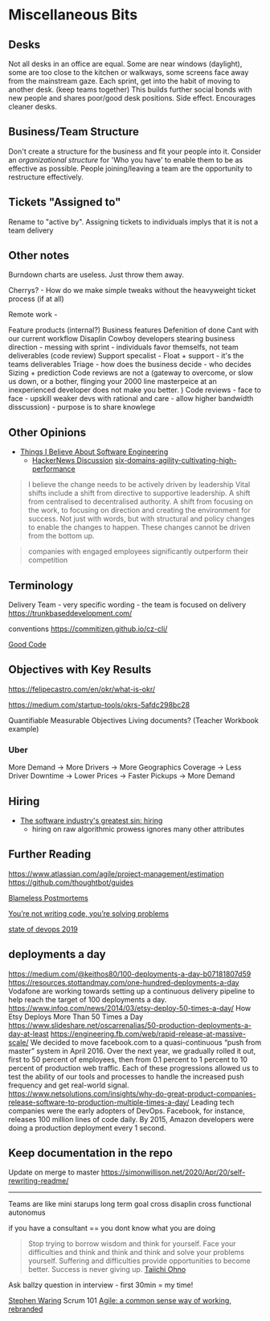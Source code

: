 Miscellaneous Bits
==================

Desks
-----

Not all desks in an office are equal. Some are near windows (daylight), some are too close to the kitchen or walkways, some screens face away from the mainstream gaze.
Each sprint, get into the habit of moving to another desk. (keep teams together)
This builds further social bonds with new people and shares poor/good desk positions.
Side effect. Encourages cleaner desks.

Business/Team Structure
-----------------------

Don't create a structure for the business and fit your people into it.
Consider an _organizational structure_ for 'Who you have' to enable them to be as effective as possible.
People joining/leaving a team are the opportunity to restructure effectively.

Tickets "Assigned to"
---------------------

Rename to "active by".
Assigning tickets to individuals implys that it is not a team delivery


Other notes
-----------

Burndown charts are useless. Just throw them away.


Cherrys? - How do we make simple tweaks without the heavyweight ticket process (if at all)


Remote work -


Feature
  products (internal?)
Business features
  Defenition of done
  Cant with our current workflow
Disaplin
 Cowboy developers stearing business direction - messing with sprint - individuals favor themselfs, not team deliverables (code review)
 Support specalist - Float + support - it's the teams deliverables
 Triage - how does the business decide - who decides
 Sizing + prediction
 Code reviews are not a (gateway to overcome, or slow us down, or a bother, flinging your 2000 line masterpeice at an inexperienced developer does not make you better. )
    Code reviews - face to face  - upskill weaker devs with rational and care - allow higher bandwidth disscussion) - purpose is to share knowlege


Other Opinions
--------------

* [Things I Believe About Software Engineering](https://blog.wesleyac.com/posts/engineering-beliefs)
  * [HackerNews Discussion](https://news.ycombinator.com/item?id=22222137)
[six-domains-agility-cultivating-high-performance](https://www.linkedin.com/pulse/six-domains-agility-cultivating-high-performance-agile-karim-harbott/)

> I believe the change needs to be actively driven by leadership
> Vital shifts include a shift from directive to supportive leadership. A shift from centralised to decentralised authority. A shift from focusing on the work, to focusing on direction and creating the environment for success. Not just with words, but with structural and policy changes to enable the changes to happen. These changes cannot be driven from the bottom up.

> companies with engaged employees significantly outperform their competition

Terminology
-----------

Delivery Team - very specific wording - the team is focused on delivery
https://trunkbaseddevelopment.com/


conventions
https://commitizen.github.io/cz-cli/



[Good Code](https://xkcd.com/844/)

Objectives with Key Results
---------------------------

https://felipecastro.com/en/okr/what-is-okr/

https://medium.com/startup-tools/okrs-5afdc298bc28

Quantifiable Measurable Objectives
Living documents? (Teacher Workbook example)

### Uber
More Demand -> More Drivers -> More Geographics Coverage
  -> Less Driver Downtime -> Lower Prices
  -> Faster Pickups
-> More Demand


Hiring
------

* [The software industry's greatest sin: hiring](https://www.neilwithdata.com/developer-hiring)
  * hiring on raw algorithmic prowess ignores many other attributes


Further Reading
---------------

https://www.atlassian.com/agile/project-management/estimation
https://github.com/thoughtbot/guides

[Blameless Postmortems](https://codeascraft.com/2012/05/22/blameless-postmortems/)

[You’re not writing code, you’re solving problems](https://lanraccoon.com/2020/youre-not-writing-code-youre-solving-problems/)

[state of devops 2019](https://services.google.com/fh/files/misc/state-of-devops-2019.pdf)


deployments a day
-----------------

https://medium.com/@keithos80/100-deployments-a-day-b07181807d59
https://resources.stottandmay.com/one-hundred-deployments-a-day
Vodafone are working towards setting up a continuous delivery pipeline to help reach the target of 100 deployments a day.
https://www.infoq.com/news/2014/03/etsy-deploy-50-times-a-day/
How Etsy Deploys More Than 50 Times a Day 
https://www.slideshare.net/oscarrenalias/50-production-deployments-a-day-at-least
https://engineering.fb.com/web/rapid-release-at-massive-scale/
We decided to move facebook.com to a quasi-continuous “push from master” system in April 2016. Over the next year, we gradually rolled it out, first to 50 percent of employees, then from 0.1 percent to 1 percent to 10 percent of production web traffic. Each of these progressions allowed us to test the ability of our tools and processes to handle the increased push frequency and get real-world signal. 
https://www.netsolutions.com/insights/why-do-great-product-companies-release-software-to-production-multiple-times-a-day/
Leading tech companies were the early adopters of DevOps. Facebook, for instance, releases 100 million lines of code daily. By 2015, Amazon developers were doing a production deployment every 1 second.


Keep documentation in the repo
------------------------------

Update on merge to master
https://simonwillison.net/2020/Apr/20/self-rewriting-readme/



---

Teams are like mini starups
long term goal
cross disaplin cross functional
autonomus

if you have a consultant == you dont know what you are doing

> Stop trying to borrow wisdom and think for yourself. Face your difficulties and think and think and think and solve your problems yourself. Suffering and difficulties provide opportunities to become better. Success is never giving up.
[Taiichi Ohno](https://en.wikipedia.org/wiki/Taiichi_Ohno)

Ask ballzy question in interview - first 30min = my time!


[Stephen Waring](http://agilebatman.com/) Scrum 101
[Agile: a common sense way of working, rebranded](https://medium.com/@alex.shiell/agile-a-common-sense-way-of-working-rebranded-dfc5b3ad86b2)